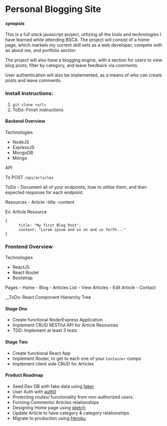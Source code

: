 # Personal Blogging Site
#### *synopsis*
This is a full stack javascript project, utilizing all the tools and technologies I have learned while attending BSCA.  The project will consist of a home page, which markets my current skill sets as a web developer, compete with an about me, and portfolio section

The project will also have a blogging engine, with a section for users to view blog posts, filter by category, and leave feedback via comments.

User authentication will also be implemented, as a means of who can create posts and leave comments.

### Install Instructions:
1. `git clone <url>`
2. ToDo: Finish instructions


#### Backend Overview
Technologies
  - NodeJS
  - ExpressJS
  - MongoDB
  - Mongo

  API

  To POST `/api/articles`

  ToDo - Document all of your endpoints, how to utilize them, and then expected response for each endpoint.

  Resources
    - Article
      -title
      -content


  Ex. Article Resource
  ```
  {
        title: "My first Blog Post",
        content: "Lorem ipsum and so on and so forth..."
  }
  ```

### Frontend Overview
Technologies
  - ReactJS
  - React Router
  - Bootstrap

  Pages
    - Home
    - Blog
      - Articles List
      - View Articles
      - Edit Article
    - Contact

  __ToDo: React Component Hierarchy Tree


#### Stage One
* Create functional Node/Express Application
* Implement CRUD RESTful API for Article Resources
* TDD: Implement at least 3 tests

#### Stage Two
* Create functional React App
* Implement Router, to get to each one of your `Container` comps
* Implement client side CRUD for Articles

#### Product Roadmap
* Seed Dev DB with fake data using [faker](https://github.com/Marak/faker.js)
* User Auth with [auth0](https://auth0.com/)
* Protecting routes/ functionality from non-authorized users.
* Forming Comments/ Articles relationships
* Designing Home page using [sketch](https://www.sketchapp.com)
* Update Article to have category & category relationships
* Migrate to production using [Heroku](https://www.heroku.com/)
